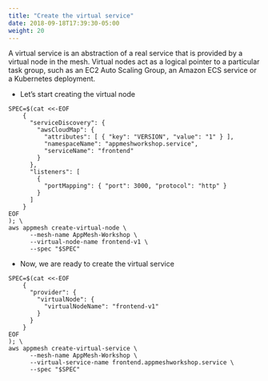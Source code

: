 ```yaml
---
title: "Create the virtual service"
date: 2018-09-18T17:39:30-05:00
weight: 20
---
```


A virtual service is an abstraction of a real service that is provided by a virtual node in the mesh. Virtual nodes act as a logical pointer to a particular task group, such as an EC2 Auto Scaling Group, an Amazon ECS service or a Kubernetes deployment.

* Let’s start creating the virtual node

```
SPEC=$(cat <<-EOF
    { 
      "serviceDiscovery": {
        "awsCloudMap": { 
          "attributes": [ { "key": "VERSION", "value": "1" } ],
          "namespaceName": "appmeshworkshop.service",
          "serviceName": "frontend"
        }
      },
      "listeners": [
        {
          "portMapping": { "port": 3000, "protocol": "http" }
        }
      ]
    }
EOF
); \
aws appmesh create-virtual-node \
      --mesh-name AppMesh-Workshop \
      --virtual-node-name frontend-v1 \
      --spec "$SPEC"
```

* Now, we are ready to create the virtual service

```
SPEC=$(cat <<-EOF
    { 
      "provider": {
        "virtualNode": { 
          "virtualNodeName": "frontend-v1"
        }
      }
    }
EOF
); \
aws appmesh create-virtual-service \
      --mesh-name AppMesh-Workshop \
      --virtual-service-name frontend.appmeshworkshop.service \
      --spec "$SPEC"
```